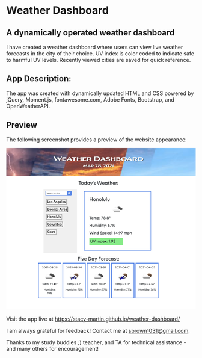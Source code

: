 # Weather Dashboard
## A dynamically operated weather dashboard 

I have created a weather dashboard where users can view live weather forecasts in the city of their choice.  UV index is color coded to indicate safe to harmful UV levels.  Recently viewed cities are saved for quick reference.   

## App Description:

The app was created with dynamically updated HTML and CSS powered by jQuery, Moment.js, fontawesome.com, Adobe Fonts, Bootstrap, and OpenWeatherAPI.

## Preview

The following screenshot provides a preview of the website appearance:

![](https://raw.githubusercontent.com/Stacy-Martin/weather-dashboard/main/assets/Images/Screen%20Shot%202021-03-28%20at%209.16.46%20PM.png)

Visit the app live at https://stacy-martin.github.io/weather-dashboard/


I am always grateful for feedback! 
Contact me at sbrown1031@gmail.com.

Thanks to my study buddies ;) teacher, and TA for technical assistance - and many others for encouragement!
